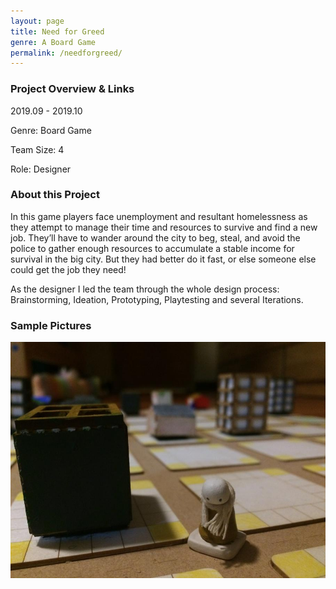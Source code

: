 ```yaml
---
layout: page
title: Need for Greed
genre: A Board Game
permalink: /needforgreed/
---
```


### Project Overview & Links

2019.09 - 2019.10
 
Genre: Board Game

Team Size: 4

Role: Designer

### About this Project

In this game players face unemployment and resultant homelessness as they attempt to manage their time and resources to survive and find a new job. They’ll have to wander around the city to beg, steal, and avoid the police to gather enough resources to accumulate a stable income for survival in the big city. But they had better do it fast, or else someone else could get the job they need!

As the designer I led the team through the whole design process: Brainstorming, Ideation, Prototyping, Playtesting and several Iterations.

### Sample Pictures

![](./img/NFG.jpg)